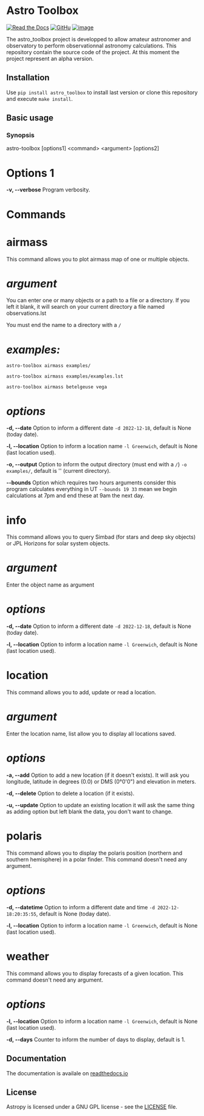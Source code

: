 # Astro Toolbox

[![Read the Docs](https://img.shields.io/readthedocs/astro_toolbox)](https://astro-toolbox.readthedocs.io/en/latest/) [![GitHu](https://img.shields.io/github/license/rloustalet/astro_toolbox?color=green)](https://en.wikipedia.org/wiki/GNU_General_Public_License) [![image](https://img.shields.io/badge/code_style-pep8-blue)](https://www.python.org/dev/peps/pep-0008/)

The astro_toolbox project is developped to allow amateur astronomer and observatory to perform observationnal astronomy calculations. This repository contain the source code of the project. At this moment the project represent an alpha version.  

## Installation

Use `pip install astro_toolbox` to install last version or clone this repository and execute `make install`.

## Basic usage

### Synopsis

astro-toolbox \[options1\] \<command\> \<argument\> \[options2\]

# Options 1

**-v, \--verbose** Program verbosity.

# Commands

# airmass

This command allows you to plot airmass map of one or multiple objects.

# *argument*

You can enter one or many objects or a path to a file or a directory. If
you left it blank, it will search on your current directory a file named
observations.lst

You must end the name to a directory with a `/`

# *examples:*

`astro-toolbox airmass examples/`

`astro-toolbox airmass examples/examples.lst`

`astro-toolbox airmass betelgeuse vega`

# *options*

**-d, \--date** Option to inform a different date `-d 2022-12-18`,
default is None (today date).

**-l, \--location** Option to inform a location name `-l Greenwich`,
default is None (last location used).

**-o, \--output** Option to inform the output directory (must end with a
`/`) `-o examples/`, default is \'\' (current directory).

**\--bounds** Option which requires two hours arguments consider this
program calculates everything in UT `--bounds 19 33` mean we begin
calculations at 7pm and end these at 9am the next day.

# info

This command allows you to query Simbad (for stars and deep sky objects)
or JPL Horizons for solar system objects.

# *argument*

Enter the object name as argument

# *options*

**-d, \--date** Option to inform a different date `-d 2022-12-18`,
default is None (today date).

**-l, \--location** Option to inform a location name `-l Greenwich`,
default is None (last location used).

# location

This command allows you to add, update or read a location.

# *argument*

Enter the location name, list allow you to display all locations saved.

# *options*

**-a, \--add** Option to add a new location (if it doesn\'t exists). It
will ask you longitude, latitude in degrees (0.0) or DMS (0°0\'0\") and
elevation in meters.

**-d, \--delete** Option to delete a location (if it exists).

**-u, \--update** Option to update an existing location it will ask the
same thing as adding option but left blank the data, you don\'t want to
change.

# polaris

This command allows you to display the polaris position (northern and
southern hemisphere) in a polar finder. This command doesn\'t need any
argument.

# *options*

**-d, \--datetime** Option to inform a different date and time
`-d 2022-12-18:20:35:55`, default is None (today date).

**-l, \--location** Option to inform a location name `-l Greenwich`,
default is None (last location used).

# weather

This command allows you to display forecasts of a given location.
This command doesn\'t need any argument.

# *options*

**-l, \--location** Option to inform a location name `-l Greenwich`,
default is None (last location used).

**-d, \--days** Counter to inform the number of days to display,
default is 1.

## Documentation

The documentation is availale on [readthedocs.io](https://astro-toolbox.readthedocs.io/en/latest/)

## License

Astropy is licensed under a GNU GPL license - see the [LICENSE](https://github.com/rloustalet/astro_toolbox/blob/main/LICENSE) file.